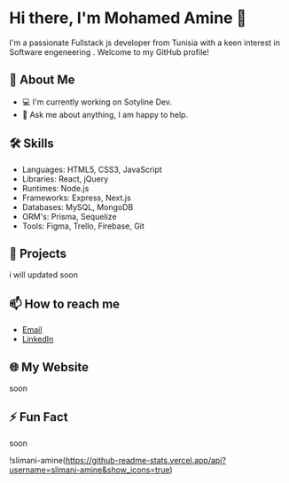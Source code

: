 # Hi there, I'm Mohamed Amine 👋

I'm a passionate Fullstack js developer from Tunisia with a keen interest in Software engeneering . Welcome to my GitHub profile!

## 🚀 About Me
- 💻 I'm currently working on Sotyline Dev.
- 💬 Ask me about anything, I am happy to help.

## 🛠️ Skills
- Languages: HTML5, CSS3, JavaScript
- Libraries: React, jQuery
- Runtimes: Node.js
- Frameworks: Express, Next.js
- Databases: MySQL, MongoDB
- ORM's: Prisma, Sequelize
- Tools: Figma, Trello, Firebase, Git

## 🔭 Projects
i will updated soon

## 📫 How to reach me
- [Email](mailto:slimaniamin76@gmail.com)
- [LinkedIn](soon)

## 🌐 My Website
soon

## ⚡ Fun Fact
soon

!slimani-amine(https://github-readme-stats.vercel.app/api?username=slimani-amine&show_icons=true)

